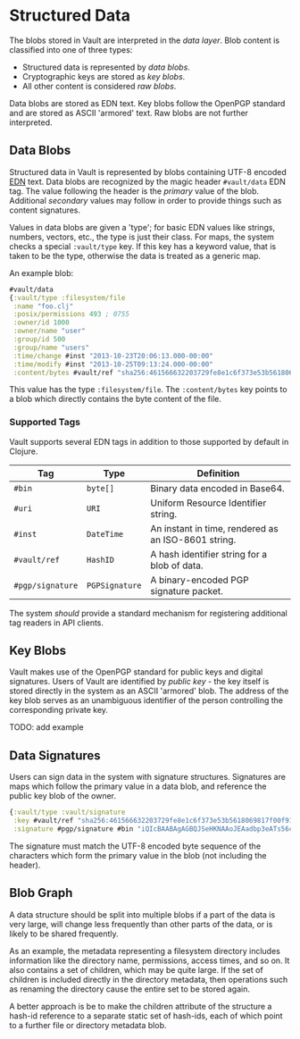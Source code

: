 Structured Data
===============

The blobs stored in Vault are interpreted in the _data layer_. Blob content is
classified into one of three types:
- Structured data is represented by _data blobs_.
- Cryptographic keys are stored as _key blobs_.
- All other content is considered _raw blobs_.

Data blobs are stored as EDN text. Key
blobs follow the OpenPGP standard and are stored as ASCII 'armored' text. Raw
blobs are not further interpreted.

## Data Blobs

Structured data in Vault is represented by blobs containing UTF-8 encoded
[EDN](https://github.com/edn-format/edn) text. Data blobs are recognized by the
magic header `#vault/data` EDN tag. The value following the header is the
_primary_ value of the blob. Additional _secondary_ values may follow in order
to provide things such as content signatures.

Values in data blobs are given a 'type'; for basic EDN values like strings,
numbers, vectors, etc., the type is just their class. For maps, the system
checks a special `:vault/type` key. If this key has a keyword value, that is
taken to be the type, otherwise the data is treated as a generic map.

An example blob:

```clojure
#vault/data
{:vault/type :filesystem/file
 :name "foo.clj"
 :posix/permissions 493 ; 0755
 :owner/id 1000
 :owner/name "user"
 :group/id 500
 :group/name "users"
 :time/change #inst "2013-10-23T20:06:13.000-00:00"
 :time/modify #inst "2013-10-25T09:13:24.000-00:00"
 :content/bytes #vault/ref "sha256:461566632203729fe8e1c6f373e53b5618069817f00f916cceb451853e0b9f75"}
```

This value has the type `:filesystem/file`. The `:content/bytes` key points to a
blob which directly contains the byte content of the file.

### Supported Tags

Vault supports several EDN tags in addition to those supported by default in
Clojure.

| Tag              | Type           | Definition |
|------------------|----------------|------------|
| `#bin`           | `byte[]`       | Binary data encoded in Base64.
| `#uri`           | `URI`          | Uniform Resource Identifier string.
| `#inst`          | `DateTime`     | An instant in time, rendered as an ISO-8601 string.
| `#vault/ref`     | `HashID`       | A hash identifier string for a blob of data.
| `#pgp/signature` | `PGPSignature` | A binary-encoded PGP signature packet.

The system _should_ provide a standard mechanism for registering additional tag
readers in API clients.

## Key Blobs

Vault makes use of the OpenPGP standard for public keys and digital signatures.
Users of Vault are identified by _public key_ - the key itself is stored
directly in the system as an ASCII 'armored' blob. The address of the key blob
serves as an unambiguous identifier of the person controlling the corresponding
private key.

TODO: add example

## Data Signatures

Users can sign data in the system with signature structures. Signatures are maps
which follow the primary value in a data blob, and reference the public key blob
of the owner.

```clojure
{:vault/type :vault/signature
 :key #vault/ref "sha256:461566632203729fe8e1c6f373e53b5618069817f00f916cceb451853e0b9f75"
 :signature #pgp/signature #bin "iQIcBAABAgAGBQJSeHKNAAoJEAadbp3eATs56ckP/2W5QsCPH5SMr..."}
```

The signature must match the UTF-8 encoded byte sequence of the characters which
form the primary value in the blob (not including the header).

## Blob Graph

A data structure should be split into multiple blobs if a part of the data is
very large, will change less frequently than other parts of the data, or
is likely to be shared frequently.

As an example, the metadata representing a filesystem directory includes
information like the directory name, permissions, access times, and so on. It
also contains a set of children, which may be quite large. If the set of
children is included directly in the directory metadata, then operations such as
renaming the directory cause the entire set to be stored again.

A better approach is be to make the children attribute of the structure a
hash-id reference to a separate static set of hash-ids, each of which point to a
further file or directory metadata blob.
